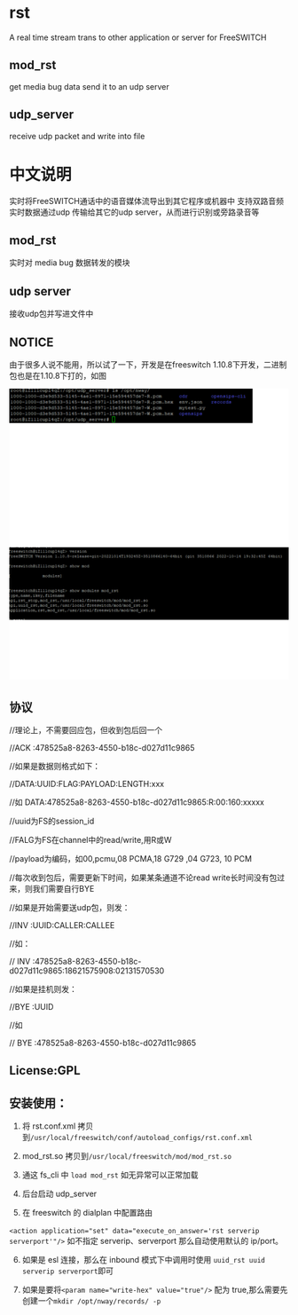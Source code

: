 # rst

A real time stream trans to other application or server for FreeSWITCH

## mod_rst

get media bug data send it to an udp server

## udp_server

receive udp packet and write into file

# 中文说明

实时将FreeSWITCH通话中的语音媒体流导出到其它程序或机器中
支持双路音频实时数据通过udp 传输给其它的udp server，从而进行识别或旁路录音等

## mod_rst

实时对 media bug 数据转发的模块

## udp server
接收udp包并写进文件中

## NOTICE

由于很多人说不能用，所以试了一下，开发是在freeswitch 1.10.8下开发，二进制包也是在1.10.8下打的，如图

![获得流](./imgs/records.png "http://nway.com.cn")
![version](./imgs/fs_version.png "http://nway.com.cn")

## 协议
//理论上，不需要回应包，但收到包后回一个

//ACK :478525a8-8263-4550-b18c-d027d11c9865



//如果是数据则格式如下：

//DATA:UUID:FLAG:PAYLOAD:LENGTH:xxx

//如  DATA:478525a8-8263-4550-b18c-d027d11c9865:R:00:160:xxxxx

//uuid为FS的session_id

//FALG为FS在channel中的read/write,用R或W

//payload为编码，如00,pcmu,08 PCMA,18 G729 ,04 G723, 10 PCM

//每次收到包后，需要更新下时间，如果某条通道不论read write长时间没有包过来，则我们需要自行BYE



//如果是开始需要送udp包，则发：

//INV :UUID:CALLER:CALLEE

//如：

// INV :478525a8-8263-4550-b18c-d027d11c9865:18621575908:02131570530



//如果是挂机则发：

//BYE :UUID

//如

// BYE :478525a8-8263-4550-b18c-d027d11c9865

## License:GPL

## 安装使用：

1. 将 rst.conf.xml 拷贝到`/usr/local/freeswitch/conf/autoload_configs/rst.conf.xml`

2. mod_rst.so 拷贝到`/usr/local/freeswitch/mod/mod_rst.so`

3. 通这 fs_cli 中 `load mod_rst` 如无异常可以正常加载

4. 后台启动 udp_server

5. 在 freeswitch 的 dialplan 中配置路由

`<action application="set" data="execute_on_answer='rst serverip serverport'"/>`
如不指定 serverip、serverport 那么自动使用默认的 ip/port。

6. 如果是 esl 连接，那么在 inbound 模式下中调用时使用 `uuid_rst uuid serverip serverport`即可

7. 如果是要将`<param name="write-hex" value="true"/>` 配为 true,那么需要先创建一个`mkdir /opt/nway/records/ -p`
